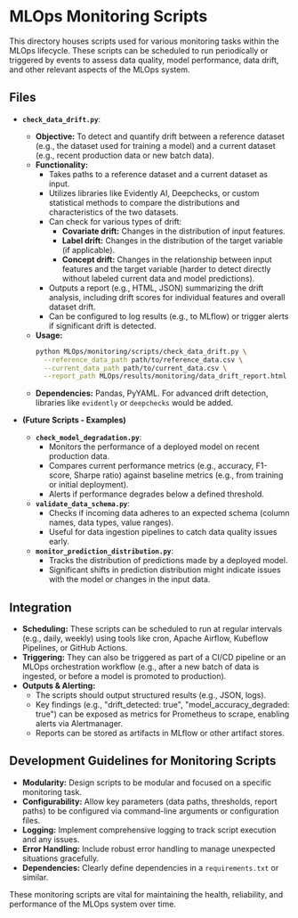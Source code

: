 # MLOps Monitoring Scripts

This directory houses scripts used for various monitoring tasks within the MLOps lifecycle. These scripts can be scheduled to run periodically or triggered by events to assess data quality, model performance, data drift, and other relevant aspects of the MLOps system.

## Files

*   **`check_data_drift.py`**:
    *   **Objective:** To detect and quantify drift between a reference dataset (e.g., the dataset used for training a model) and a current dataset (e.g., recent production data or new batch data).
    *   **Functionality:**
        *   Takes paths to a reference dataset and a current dataset as input.
        *   Utilizes libraries like Evidently AI, Deepchecks, or custom statistical methods to compare the distributions and characteristics of the two datasets.
        *   Can check for various types of drift:
            *   **Covariate drift:** Changes in the distribution of input features.
            *   **Label drift:** Changes in the distribution of the target variable (if applicable).
            *   **Concept drift:** Changes in the relationship between input features and the target variable (harder to detect directly without labeled current data and model predictions).
        *   Outputs a report (e.g., HTML, JSON) summarizing the drift analysis, including drift scores for individual features and overall dataset drift.
        *   Can be configured to log results (e.g., to MLflow) or trigger alerts if significant drift is detected.
    *   **Usage:**
        ```bash
        python MLOps/monitoring/scripts/check_data_drift.py \
          --reference_data_path path/to/reference_data.csv \
          --current_data_path path/to/current_data.csv \
          --report_path MLOps/results/monitoring/data_drift_report.html
        ```
    *   **Dependencies:** Pandas, PyYAML. For advanced drift detection, libraries like `evidently` or `deepchecks` would be added.

*   **(Future Scripts - Examples)**
    *   **`check_model_degradation.py`**:
        *   Monitors the performance of a deployed model on recent production data.
        *   Compares current performance metrics (e.g., accuracy, F1-score, Sharpe ratio) against baseline metrics (e.g., from training or initial deployment).
        *   Alerts if performance degrades below a defined threshold.
    *   **`validate_data_schema.py`**:
        *   Checks if incoming data adheres to an expected schema (column names, data types, value ranges).
        *   Useful for data ingestion pipelines to catch data quality issues early.
    *   **`monitor_prediction_distribution.py`**:
        *   Tracks the distribution of predictions made by a deployed model.
        *   Significant shifts in prediction distribution might indicate issues with the model or changes in the input data.

## Integration

*   **Scheduling:** These scripts can be scheduled to run at regular intervals (e.g., daily, weekly) using tools like cron, Apache Airflow, Kubeflow Pipelines, or GitHub Actions.
*   **Triggering:** They can also be triggered as part of a CI/CD pipeline or an MLOps orchestration workflow (e.g., after a new batch of data is ingested, or before a model is promoted to production).
*   **Outputs & Alerting:**
    *   The scripts should output structured results (e.g., JSON, logs).
    *   Key findings (e.g., "drift_detected: true", "model_accuracy_degraded: true") can be exposed as metrics for Prometheus to scrape, enabling alerts via Alertmanager.
    *   Reports can be stored as artifacts in MLflow or other artifact stores.

## Development Guidelines for Monitoring Scripts

*   **Modularity:** Design scripts to be modular and focused on a specific monitoring task.
*   **Configurability:** Allow key parameters (data paths, thresholds, report paths) to be configured via command-line arguments or configuration files.
*   **Logging:** Implement comprehensive logging to track script execution and any issues.
*   **Error Handling:** Include robust error handling to manage unexpected situations gracefully.
*   **Dependencies:** Clearly define dependencies in a `requirements.txt` or similar.

These monitoring scripts are vital for maintaining the health, reliability, and performance of the MLOps system over time.